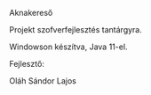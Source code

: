 Aknakereső

Projekt szofverfejlesztés tantárgyra.

Windowson készítva, Java 11-el.

Fejlesztő:

Oláh Sándor Lajos